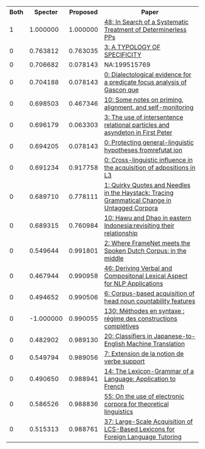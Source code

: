 <html><table><tr>
<th>Both</th>
<th>Specter</th>
<th>Proposed</th>
<th>Paper</th>
</tr>
<tr>
<td>1</td>
<td>1.000000</td>
<td>1.000000</td>
<td><a href="https://www.semanticscholar.org/paper/63e6a86ceaae03f2e05ea2bb695bd24f61ef50d5">48: In Search of a Systematic Treatment of Determinerless PPs</a></td>
</tr>
<tr>
<td>0</td>
<td>0.763812</td>
<td>0.763035</td>
<td><a href="https://www.semanticscholar.org/paper/84054f623d35b6cce18754a61978b2dfd1a4dc9b">3: A TYPOLOGY OF SPECIFICITY</a></td>
</tr>
<tr>
<td>0</td>
<td>0.706682</td>
<td>0.078143</td>
<td>NA:199515769</td>
</tr>
<tr>
<td>0</td>
<td>0.704188</td>
<td>0.078143</td>
<td><a href="https://www.semanticscholar.org/paper/780c0ed8ad27e334c4ccaa16282cc1796dacb79b">0: Dialectological evidence for a predicate focus analysis of Gascon que</a></td>
</tr>
<tr>
<td>0</td>
<td>0.698503</td>
<td>0.467346</td>
<td><a href="https://www.semanticscholar.org/paper/d377d3d36599288fa01364e668c1ee686bc3ea52">10: Some notes on priming, alignment, and self-monitoring</a></td>
</tr>
<tr>
<td>0</td>
<td>0.696179</td>
<td>0.063303</td>
<td><a href="https://www.semanticscholar.org/paper/fe839f5f499b750a207e50c463a5fd422ded3fe3">3: The use of intersentence relational particles and asyndeton in First Peter</a></td>
</tr>
<tr>
<td>0</td>
<td>0.694205</td>
<td>0.078143</td>
<td><a href="https://www.semanticscholar.org/paper/b1bd379cf98dc820b145ba7391243b17262ada85">0: Protecting general-linguistic hypotheses fromrefutat ion</a></td>
</tr>
<tr>
<td>0</td>
<td>0.691234</td>
<td>0.917758</td>
<td><a href="https://www.semanticscholar.org/paper/80d36e41ca9cab6ed0718b2586f1a05437818d32">0: Cross-linguistic influence in the acquisition of adpositions in L3</a></td>
</tr>
<tr>
<td>0</td>
<td>0.689710</td>
<td>0.778111</td>
<td><a href="https://www.semanticscholar.org/paper/a94e86859d99dc4e80325283b882258e02024e71">1: Quirky Quotes and Needles in the Haystack: Tracing Grammatical Change in Untagged Corpora</a></td>
</tr>
<tr>
<td>0</td>
<td>0.689315</td>
<td>0.760984</td>
<td><a href="https://www.semanticscholar.org/paper/af699729448fcc7c457867996e78b0de5d518d46">10: Hawu and Dhao in eastern Indonesia:revisiting their relationship</a></td>
</tr>
<tr>
<td>0</td>
<td>0.549644</td>
<td>0.991801</td>
<td><a href="https://www.semanticscholar.org/paper/7a4937ae4b311ab880fd6d37383b85505c549af2">2: Where FrameNet meets the Spoken Dutch Corpus: in the middle</a></td>
</tr>
<tr>
<td>0</td>
<td>0.467944</td>
<td>0.990958</td>
<td><a href="https://www.semanticscholar.org/paper/07375ed5df315b7fc60c520176ba56de93611400">46: Deriving Verbal and Compositonal Lexical Aspect for NLP Applications</a></td>
</tr>
<tr>
<td>0</td>
<td>0.494652</td>
<td>0.990506</td>
<td><a href="https://www.semanticscholar.org/paper/f9c142a4618e9727391bad30a9a003ea3a5768f5">6: Corpus-based acquisition of head noun countability features</a></td>
</tr>
<tr>
<td>0</td>
<td>-1.000000</td>
<td>0.990055</td>
<td><a href="https://www.semanticscholar.org/paper/1aa49304875d826df7b2388cad1fc12136297170">130: Méthodes en syntaxe : régime des constructions complétives</a></td>
</tr>
<tr>
<td>0</td>
<td>0.482902</td>
<td>0.989130</td>
<td><a href="https://www.semanticscholar.org/paper/80706de58dff7a796cefb9598c9e71a5f5802e14">20: Classifiers in Japanese-to-English Machine Translation</a></td>
</tr>
<tr>
<td>0</td>
<td>0.549794</td>
<td>0.989056</td>
<td><a href="https://www.semanticscholar.org/paper/8820fd7240171131e3b0c66fa7cd8be51dfc461f">7: Extension de la notion de verbe support</a></td>
</tr>
<tr>
<td>0</td>
<td>0.490650</td>
<td>0.988941</td>
<td><a href="https://www.semanticscholar.org/paper/f0f42bccc31279a8fc25911ad0ef164c06984fc2">14: The Lexicon-Grammar of a Language: Application to French</a></td>
</tr>
<tr>
<td>0</td>
<td>0.586526</td>
<td>0.988836</td>
<td><a href="https://www.semanticscholar.org/paper/748498a22abe3d6bceebd8ae9e1d17294ccdad69">55: On the use of electronic corpora for theoretical linguistics</a></td>
</tr>
<tr>
<td>0</td>
<td>0.515313</td>
<td>0.988761</td>
<td><a href="https://www.semanticscholar.org/paper/92b86494d8009e4b4187d7f159bdbf0fdcb520ea">37: Large-Scale Acquisition of LCS-Based Lexicons for Foreign Language Tutoring</a></td>
</tr>
</table></html>
